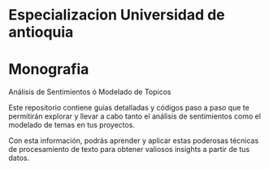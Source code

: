 # Especializacion Universidad de antioquia
# Monografia

Análisis de Sentimientos ó Modelado de Topicos

Este repositorio contiene guías detalladas y códigos paso a paso que te permitirán explorar y llevar a cabo tanto el análisis de sentimientos como el modelado de temas en tus proyectos.

Con esta información, podrás aprender y aplicar estas poderosas técnicas de procesamiento de texto para obtener valiosos insights a partir de tus datos.
